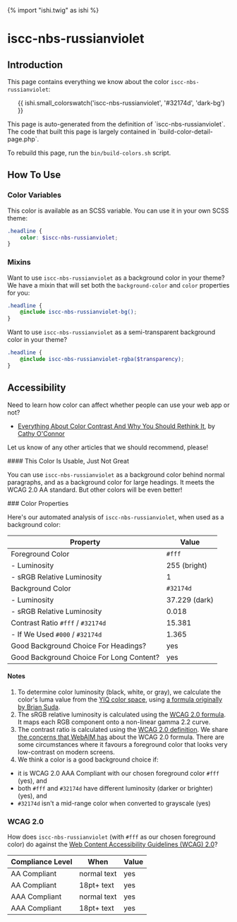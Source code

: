 {% import "ishi.twig" as ishi %}
# iscc-nbs-russianviolet

## Introduction

This page contains everything we know about the color `iscc-nbs-russianviolet`:

<div class="grid">
    <div class="cell">
        <div class="swatch">
            <ul>
                {{ ishi.small_colorswatch('iscc-nbs-russianviolet', '#32174d', 'dark-bg') }}
            </ul>
        </div>
    </div>
</div>

<div class="callout attention" markdown="1">
This page is auto-generated from the definition of `iscc-nbs-russianviolet`. The code that built this page is largely contained in `build-color-detail-page.php`.

To rebuild this page, run the `bin/build-colors.sh` script.
</div>

## How To Use

### Color Variables

This color is available as an SCSS variable. You can use it in your own SCSS theme:

```scss
.headline {
    color: $iscc-nbs-russianviolet;
}
```

### Mixins

Want to use `iscc-nbs-russianviolet` as a background color in your theme? We have a mixin that will set both the `background-color` and `color` properties for you:

```scss
.headline {
    @include iscc-nbs-russianviolet-bg();
}
```

Want to use `iscc-nbs-russianviolet` as a semi-transparent background color in your theme?

```scss
.headline {
    @include iscc-nbs-russianviolet-rgba($transparency);
}
```

## Accessibility

Need to learn how color can affect whether people can use your web app or not?

* [Everything About Color Contrast And Why You Should Rethink It](https://www.smashingmagazine.com/2014/10/color-contrast-tips-and-tools-for-accessibility/), by [Cathy O'Connor](http://www.twitter.com/cagocon)

Let us know of any other articles that we should recommend, please!
<div class="callout warning" markdown="1">
#### This Color Is Usable, Just Not Great

You can use `iscc-nbs-russianviolet` as a background color behind normal paragraphs, and as a background color for large headings. It meets the WCAG 2.0 AA standard. But other colors will be even better!
</div>
### Color Properties

Here's our automated analysis of `iscc-nbs-russianviolet`, when used as a background color:

Property | Value
---------|------
Foreground Color | `#fff`
- Luminosity | 255 (bright)
- sRGB Relative Luminosity | 1
Background Color | `#32174d`
- Luminosity | 37.229 (dark)
- sRGB Relative Luminosity | 0.018
Contrast Ratio `#fff` / `#32174d` | 15.381
- If We Used `#000` / `#32174d` | 1.365
Good Background Choice For Headings? | yes
Good Background Choice For Long Content? | yes

#### Notes

1. To determine color luminosity (black, white, or gray), we calculate the color's luma value from the [YIQ color space](https://en.wikipedia.org/wiki/YIQ), using [a formula originally by Brian Suda](https://24ways.org/2010/calculating-color-contrast/).
1. The sRGB relative luminosity is calculated using the [WCAG 2.0 formula](https://www.w3.org/TR/WCAG20/#relativeluminancedef). It maps each RGB component onto a non-linear gamma 2.2 curve.
1. The contrast ratio is calculated using the [WCAG 2.0 definition](https://www.w3.org/TR/2008/REC-WCAG20-20081211/#contrast-ratiodef). We share [the concerns that WebAIM has](http://webaim.org/blog/wcag-2-1-feedback/) about the WCAG 2.0 formula. There are some circumstances where it favours a foreground color that looks very low-contrast on modern screens.
1. We think a color is a good background choice if:
  - it is WCAG 2.0 AAA Compliant with our chosen foreground color `#fff` (yes), and
  - both `#fff` and `#32174d` have different luminosity (darker or brighter) (yes), and
  - `#32174d` isn't a mid-range color when converted to grayscale (yes)

### WCAG 2.0

How does `iscc-nbs-russianviolet` (with `#fff` as our chosen foreground color) do against the [Web Content Accessibility Guidelines (WCAG) 2.0](https://www.w3.org/TR/WCAG20/)?

Compliance Level | When | Value
-----------------|------|------
AA Compliant | normal text | yes
AA Compliant | 18pt+ text | yes
AAA Compliant | normal text | yes
AAA Compliant | 18pt+ text | yes